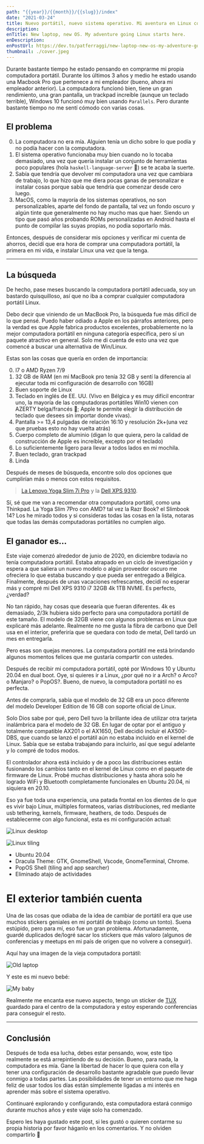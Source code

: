 ```yaml
---
path: "{{year}}/{{month}}/{{slug}}/index"
date: "2021-03-24"
title: Nuevo portátil, nuevo sistema operativo. Mi aventura en Linux comienza aquí.
description:
enTitle: New laptop, new OS. My adventure going Linux starts here.
enDescription:
enPostUrl: https://dev.to/patferraggi/new-laptop-new-os-my-adventure-going-linux-starts-here-4697
thumbnail: ./cover.jpeg
---
```


Durante bastante tiempo he estado pensando en comprarme mi propia computadora portátil. Durante los últimos 3 años y medio he estado usando una Macbook Pro que pertenece a mi empleador (bueno, ahora mi empleador anterior).
La computadora funcionó bien, tiene un gran rendimiento, una gran pantalla, un trackpad increíble (aunque un teclado terrible), Windows 10 funcionó muy bien usando `Parallels`. Pero durante bastante tiempo no me sentí cómodo con varias cosas.

## El problema

0. La computadora no era mía. Alguien tenía un dicho sobre lo que podía y no podía hacer con la computadora.
1. El sistema operativo funcionaba muy bien cuando no lo tocaba demasiado, una vez que quería instalar un conjunto de herramientas poco populares (hola `haskell-language-server` 👋) se te acaba la suerte.
1. Sabía que tendría que devolver mi computadora una vez que cambiara de trabajo, lo que hizo que me diera pocas ganas de personalizar e instalar cosas porque sabía que tendría que comenzar desde cero luego.
1. MacOS, como la mayoría de los sistemas operativos, no son personalizables, aparte del fondo de pantalla, tal vez un fondo oscuro y algún tinte que generalmente no hay mucho mas que haer. Siendo un tipo que pasó años probando ROMs personalizadas en Android hasta el punto de compilar las suyas propias, no podia soportarlo más.

Entonces, después de considerar mis opciones y verificar mi cuenta de ahorros, decidí que era hora de comprar una computadora portátil, la primera en mi vida, e instalar Linux una vez que la tenga.

---

## La búsqueda

De hecho, pase meses buscando la computadora portátil adecuada, soy un bastardo quisquilloso, así que no iba a comprar cualquier computadora portátil Linux.

Debo decir que viniendo de un MacBook Pro, la búsqueda fue más difícil de lo que pensé. Puedo haber odiado a Apple en los párrafos anteriores, pero la verdad es que Apple fabrica productos excelentes, probablemente no la mejor computadora portátil en ninguna categoría específica, pero sí un paquete atractivo en general.
Solo me di cuenta de esto una vez que comencé a buscar una alternativa de Win/Linux.

Estas son las cosas que quería en orden de importancia:

0. I7 o AMD Ryzen 7/9
1. 32 GB de RAM (en mi MacBook pro tenía 32 GB y sentí la diferencia al ejecutar toda mi configuración de desarrollo con 16GB)
1. Buen soporte de Linux
1. Teclado en inglés de EE. UU. (Vivo en Bélgica y es muy difícil encontrar uno, la mayoría de las computadoras portátiles Win10 vienen con AZERTY belga/francés 🤮; Apple te permite elegir la distribución de teclado que desees sin importar donde vivas).
1. Pantalla >= 13,4 pulgadas de relación 16:10 y resolución 2k+(una vez que pruebas esto no hay vuelta atrás)
1. Cuerpo completo de aluminio (digan lo que quiera, pero la calidad de construcción de Apple es increíble, excepto por el teclado)
1. Lo suficientemente ligero para llevar a todos lados en mi mochila.
1. Buen teclado, gran trackpad
1. Linda

Después de meses de búsqueda, encontre solo dos opciones que cumplirían más o menos con estos requisitos.

> [La Lenovo Yoga Slim 7i Pro](https://www.ubergizmo.com/2021/01/lenovo-yoga-slim-7i-pro-ces-2021/) y la [Dell XPS 9310](https://www.dell.com/en-us/shop/dell-laptops/new-xps-13-laptop/spd/xps-13-9310-laptop).

Sí, sé que me van a recomendar otra computadora portátil, como una Thinkpad. La Yoga Slim 7Pro con AMD? tal vez la Razr Book? el Slimbook 14? Los he mirado todos y si consideras todas las cosas en la lista, notaras que todas las demás computadoras portátiles no cumplen algo.

## El ganador es...

Este viaje comenzó alrededor de junio de 2020, en diciembre todavía no tenía computadora portátil. Estaba atrapado en un ciclo de investigación y espera a que saliera un nuevo modelo o algún proveedor oscuro me ofreciera lo que estaba buscando y que pueda ser entregado a Bélgica. Finalmente, después de unas vacaciones refrescantes, decidí no esperar más y compré mi Dell XPS 9310 i7 32GB 4k 1TB NVME. Es perfecto, ¿verdad?

No tan rápido, hay cosas que desearía que fueran diferentes. 4k es demasiado, 2/3k hubiera sido perfecto para una computadora portátil de este tamaño. El modelo de 32GB viene con algunos problemas en Linux que explicaré más adelante. Realmente no me gusta la fibra de carbono que Dell usa en el interior, preferiría que se quedara con todo de metal, Dell tardó un mes en entregarla.

Pero esas son quejas menores. La computadora portátil me está brindando algunos momentos felices que me gustaría compartir con ustedes.

Después de recibir mi computadora portátil, opté por Windows 10 y Ubuntu 20.04 en dual boot.
Oye, si quieres ir a Linux, ¿por qué no ir a Arch? o Arco? o Manjaro? o PopOS?. Bueno, de nuevo, la computadora portátil no es perfecta.

Antes de comprarla, sabía que el modelo de 32 GB era un poco diferente del modelo Developer Edition de 16 GB con soporte oficial de Linux.

Solo Dios sabe por qué, pero Dell tuvo la brillante idea de utilizar otra tarjeta inalámbrica para el modelo de 32 GB. En lugar de optar por el antiguo y totalmente compatible AX201 o el AX1650, Dell decidió incluir el AX500-DBS, que cuando se lanzó el portátil aún no estaba incluido en el kernel de Linux. Sabía que se estaba trabajando para incluirlo, así que seguí adelante y lo compré de todos modos.

El controlador ahora está incluido y de a poco las distribuciones están fusionando los cambios tanto en el kernel de Linux como en el paquete de firmware de Linux. Probé muchas distribuciones y hasta ahora solo he logrado WiFi y Bluetooth completamente funcionales en Ubuntu 20.04, ni siquiera en 20.10.

Eso ya fue toda una experiencia, una patada frontal en los dientes de lo que es vivir bajo Linux, múltiples formateos, varias distribuciones, red mediante usb tethering, kernels, firmware, heathers, de todo. Después de establecerme con algo funcional, esta es mi configuración actual:

![Linux desktop](https://dev-to-uploads.s3.amazonaws.com/uploads/articles/jj6a3k1y5uosbjntz5ce.png)

![Linux tiling](https://dev-to-uploads.s3.amazonaws.com/uploads/articles/mvb7mdg5nlbz31r1l38e.png)

- Ubuntu 20.04
- Dracula Theme: GTK, GnomeShell, Vscode, GnomeTerminal, Chrome.
- PopOS Shell (tiling and app searcher)
- Eliminado atajo de actividades

# El exterior también cuenta

Una de las cosas que odiaba de la idea de cambiar de portátil era que use muchos stickers geniales en mi portátil de trabajo (como un tonto).
Suena estúpido, pero para mí, eso fue un gran problema. Afortunadamente, guardé duplicados de/logré sacar los stickers que más valoro (algunos de conferencias y meetups en mi país de origen que no volvere a conseguir).

Aquí hay una imagen de la vieja computadora portátil:

![Old laptop](https://dev-to-uploads.s3.amazonaws.com/uploads/articles/byup38df0p15cxs87cwi.jpg)

Y este es mi nuevo bebé:

![My baby](https://dev-to-uploads.s3.amazonaws.com/uploads/articles/5r3urnt5tydcm5u68d9c.jpg)

Realmente me encanta ese nuevo aspecto, tengo un sticker de [TUX](https://en.wikipedia.org/wiki/Tux_%28mascot%29) guardado para el centro de la computadora y estoy esperando conferencias para conseguir el resto.

---

## Conclusión

Después de toda esa lucha, debes estar pensando, wow, este tipo realmente se está arrepintiendo de su decisión. Bueno, para nada, la computadora es mía. Gane la libertad de hacer lo que quiera con ella y tener una configuración de desarrollo bastante agradable que puedo llevar conmigo a todas partes. Las posibilidades de tener un entorno que me haga feliz de usar todos los días están simplemente ligadas a mi interés en aprender más sobre el sistema operativo.

Continuaré explorando y configurando, esta computadora estará conmigo durante muchos años y este viaje solo ha comenzado.

Espero les haya gustado este post, si les gustó o quieren contarme su propia historia por favor háganlo en los comentarios. Y no olviden compartirlo 🙂

